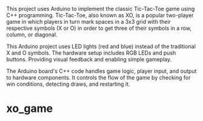 This project uses Arduino to implement the classic Tic-Tac-Toe game using C++ programming. Tic-Tac-Toe, also known as XO, is a popular two-player game in which players in turn mark spaces in a 3x3 grid with their respective symbols (X or O) in order to get three of their symbols in a row, column, or diagonal.

This Arduino project uses LED lights (red and blue) instead of the traditional X and O symbols. The hardware setup includes RGB LEDs and push buttons. Providing visual feedback and enabling simple gameplay.

The Arduino board's C++ code handles game logic, player input, and output to hardware components. It controls the flow of the game by checking for win conditions, detecting draws, and restarting it.
# xo_game